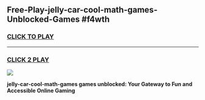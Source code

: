 
## Free-Play-jelly-car-cool-math-games-Unblocked-Games #f4wth
<h3>
<a href="https://news.freeplayer.one?title=jelly-car-cool-math-games&ref=8M">CLICK TO PLAY</a></h3>
<hr>

<h3>
<a href="https://news.freeplayer.one?title=jelly-car-cool-math-games&ref=8M">CLICK 2 PLAY</a>
  
</h3>

<a href="https://news.freeplayer.one?title=jelly-car-cool-math-games&ref=8M"><img src="https://clearcache.store/games.png"></a>


**jelly-car-cool-math-games games unblocked: Your Gateway to Fun and Accessible Online Gaming**
